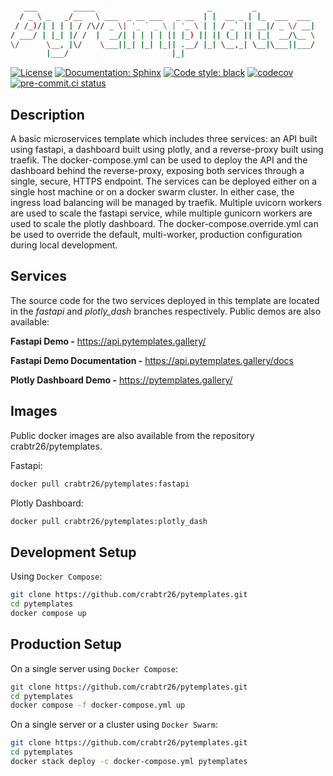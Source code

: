 ```bash

   ___        _____                         _         _
  / _ \ _   _/__   \ ___  _ __ ___   _ __  | |  __ _ | |_  ___  ___
 / /_)/| | | | / /\// _ \| '_ ` _ \ | '_ \ | | / _` || __|/ _ \/ __|
/ ___/ | |_| |/ /  |  __/| | | | | || |_) || || (_| || |_|  __/\__ \
\/      \__, |\/    \___||_| |_| |_|| .__/ |_| \__,_| \__|\___||___/
        |___/                       |_|

```
<!-- source - https://patorjk.com/software/taag/#p=display&h=1&f=Ogre&t=PyTemplates -->

[![License](https://img.shields.io/badge/License-Creative%20Commons%20Zero%20v1.0-informational?style=flat)](./LICENSE)
[![Documentation: Sphinx](https://img.shields.io/badge/Documentation-Sphinx-08476D?style=flat)](https://www.sphinx-doc.org/en/master/)
[![Code style: black](https://img.shields.io/badge/code%20style-black-151515?style=flat)](https://github.com/psf/black)
[![codecov](https://codecov.io/gh/crabtr26/pytemplates/branch/main/graph/badge.svg?token=RRYTJVFDG3)](https://codecov.io/gh/crabtr26/pytemplates)
[![pre-commit.ci status](https://results.pre-commit.ci/badge/github/crabtr26/pytemplates/main.svg)](https://results.pre-commit.ci/latest/github/crabtr26/pytemplates/main)
<!-- [![Imports: isort](https://img.shields.io/badge/%20imports-isort-EE8236?style=flat)](https://pycqa.github.io/isort/) -->

## Description

A basic microservices template which includes three services: an API built using fastapi, a dashboard built using plotly, and a reverse-proxy built using traefik. The docker-compose.yml can be used to deploy the API and the dashboard behind the reverse-proxy, exposing both services through a single, secure, HTTPS endpoint. The services can be deployed either on a single host machine or on a docker swarm cluster. In either case, the ingress load balancing will be managed by traefik. Multiple uvicorn workers are used to scale the fastapi service, while multiple gunicorn workers are used to scale the plotly dashboard. The docker-compose.override.yml can be used to override the default, multi-worker, production configuration during local development.

## Services
The source code for the two services deployed in this template are located in the *fastapi* and *plotly_dash* branches respectively. Public demos are also available:

**Fastapi Demo -** https://api.pytemplates.gallery/

**Fastapi Demo Documentation -** https://api.pytemplates.gallery/docs

**Plotly Dashboard Demo -** https://pytemplates.gallery/

## Images

Public docker images are also available from the repository crabtr26/pytemplates.

Fastapi:

```bash
docker pull crabtr26/pytemplates:fastapi
```

Plotly Dashboard:

```bash
docker pull crabtr26/pytemplates:plotly_dash
```

## Development Setup

Using `Docker Compose`:

```bash
git clone https://github.com/crabtr26/pytemplates.git
cd pytemplates
docker compose up
```

## Production Setup
On a single server using `Docker Compose`:

```bash
git clone https://github.com/crabtr26/pytemplates.git
cd pytemplates
docker compose -f docker-compose.yml up
```

On a single server or a cluster using `Docker Swarm`:

```bash
git clone https://github.com/crabtr26/pytemplates.git
cd pytemplates
docker stack deploy -c docker-compose.yml pytemplates
```
